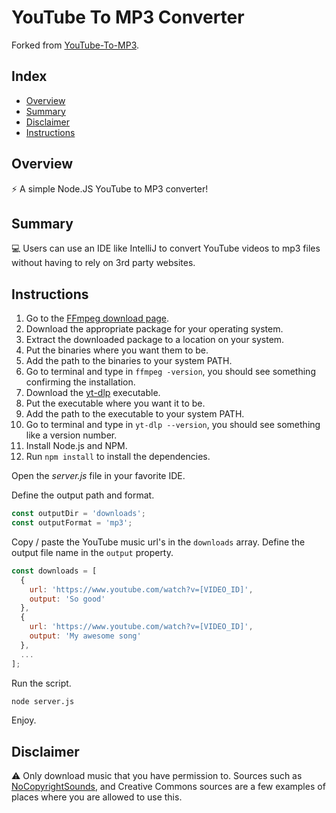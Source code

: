 ﻿# YouTube To MP3 Converter

Forked from [YouTube-To-MP3](https://github.com/The-D-Team/YouTube-To-MP3).

## Index

- [Overview](#overview)
- [Summary](#summary)
- [Disclaimer](#disclaimer)
- [Instructions](#instructions)

## Overview

⚡ A simple Node.JS YouTube to MP3 converter!

## Summary

💻 Users can use an IDE like IntelliJ to convert YouTube videos to mp3 files without having to rely on 3rd party websites.

## Instructions

1. Go to the [FFmpeg download page](https://ffmpeg.org/download.html).
2. Download the appropriate package for your operating system.
3. Extract the downloaded package to a location on your system.
4. Put the binaries where you want them to be.
5. Add the path to the binaries to your system PATH.
6. Go to terminal and type in `ffmpeg -version`, you should see something confirming the installation.
7. Download the [yt-dlp](https://github.com/yt-dlp/yt-dlp) executable.
8. Put the executable where you want it to be.
9. Add the path to the executable to your system PATH.
10. Go to terminal and type in `yt-dlp --version`, you should see something like a version number.
11. Install Node.js and NPM.
12. Run `npm install` to install the dependencies.

Open the *server.js* file in your favorite IDE.

Define the output path and format.

```javascript
const outputDir = 'downloads';
const outputFormat = 'mp3';
```

Copy / paste the YouTube music url's in the `downloads` array. Define the output file name in the `output` property.

```javascript
const downloads = [
  {
    url: 'https://www.youtube.com/watch?v=[VIDEO_ID]',
    output: 'So good'
  },
  {
    url: 'https://www.youtube.com/watch?v=[VIDEO_ID]',
    output: 'My awesome song'
  },
  ...
];
```

Run the script.

```bash
node server.js
```

Enjoy.

## Disclaimer

⚠ Only download music that you have permission to. Sources such as [NoCopyrightSounds](https://www.youtube.com/@NoCopyrightSounds), and Creative Commons sources are a few examples of places where you are allowed to use this.
